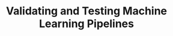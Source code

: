 ---
title: Validating and Testing Machine Learning Pipelines
weight: 1
variants: +flyte -serverless -byoc -byok
mermaid: true
layout: py_example
example_file: /external/unionai-examples/flyte-integrations/flytekit-plugins/pandera_plugin/pandera_plugin/validating_and_testing_ml_pipelines.py
---